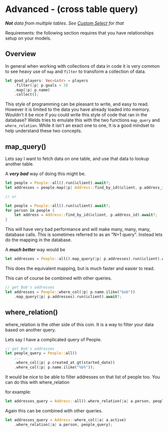 # Advanced - (cross table query)

****Not*** data from multiple tables. See [Custom Select](./query_select.md) for that*

Requirements: the following section requires that you have relationships setup on your models.

## Overview

In general when working with collections of data in code it is very common to see heavy use of
`map` and `filter` to transform a collection of data.

```rust
let good_players: Vec<&str> = players
    .filter(|p| p.goals > 3)
    .map(|p| p.name)
    .collect();
```

This style of programming can be pleasant to write, and easy to read. However it is limited to the data you have already loaded into memory.
Wouldn't it be nice if you could write this style of code that ran in the database? 
Welds tries to emulate this with the two functions `map_query` and `where_relation`. 
While it isn't an exact one to one, It is a good mindset to help understand these two concepts.

## map_query()

Lets say I want to fetch data on one table, and use that data to lookup another table.

A ***very bad*** way of doing this might be.
```rust
let people = People::all().run(&client).await?;
let addresses = people.map(|p| Address::find_by_id(&client, p.address_id).await.unwrap() ).collect();

// or

let people = People::all().run(&client).await?;
for person in people {
    let address = Address::find_by_id(&client, p.address_id).await?;
}
```

This will have very bad performance and will make many, many, many, database calls.
This is sometimes referred to as an "N+1 query".
Instead lets do the mapping in the database.

A ***much better*** way would be
```rust
let addresses = People::all().map_query(|p| p.addresses).run(&client).await?;
```

This does the equivalent mapping, but is much faster and easier to read.

This can of course be combined with other queries.
```rust
// get Bob's addresses
let addresses = People::where_col(|p| p.name.ilike("bob"))
    .map_query(|p| p.addresses).run(&client).await?;
```



## where_relation() 
where_relation is the other side of this coin. It is a way to filter your data based on another query.

Lets say I have a complicated query of People.
```rust
// get Bob's addresses
let people_query = People::all()
    ...
    .where_col(|p| p.created_at.gt(started_date))
    .where_col(|p| p.name.ilike("%b%"));
```

It would be nice to be able to filter addresses on that list of people too. 
You can do this with where_relation

for example:
```rust
let addresses_query = Address::all().where_relation(|a| a.person, people_query);
```

Again this can be combined with other queries.
```rust
let addresses_query = Address::where_col(|a| a.active)
    .where_relation(|a| a.person, people_query);
```



